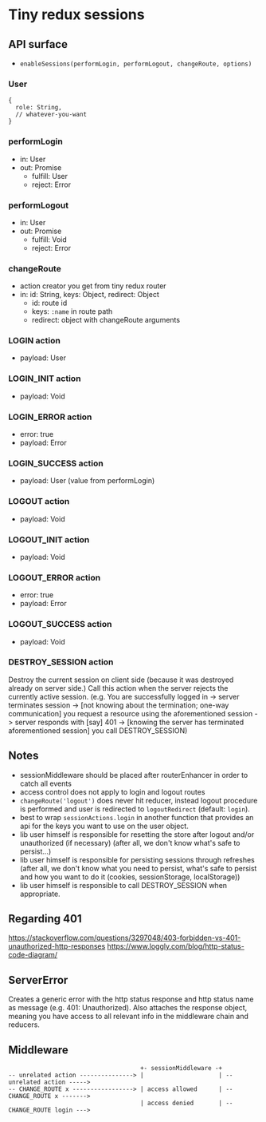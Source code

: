 # Tiny redux sessions

## API surface
- `enableSessions(performLogin, performLogout, changeRoute, options)`

### User

    {
      role: String,
      // whatever-you-want
    }

### performLogin
- in: User
- out: Promise
  - fulfill: User
  - reject: Error

### performLogout
- in: User
- out: Promise
  - fulfill: Void
  - reject: Error

### changeRoute
- action creator you get from tiny redux router
- in: id: String, keys: Object, redirect: Object
  - id: route id
  - keys: `:name` in route path
  - redirect: object with changeRoute arguments

### LOGIN action
- payload: User

### LOGIN_INIT action
- payload: Void

### LOGIN_ERROR action
- error: true
- payload: Error

### LOGIN_SUCCESS action
- payload: User (value from performLogin)

### LOGOUT action
- payload: Void

### LOGOUT_INIT action
- payload: Void

### LOGOUT_ERROR action
- error: true
- payload: Error

### LOGOUT_SUCCESS action
- payload: Void

### DESTROY_SESSION action
Destroy the current session on client side (because it was destroyed already on server side.)
Call this action when the server rejects the currently active session.
(e.g. You are successfully logged in -> server terminates session -> [not knowing about the termination; one-way communication] you request a resource using the aforementioned session -> server responds with [say] 401 -> [knowing the server has terminated aforementioned session] you call DESTROY_SESSION)

## Notes
- sessionMiddleware should be placed after routerEnhancer in order to catch all events
- access control does not apply to login and logout routes
- `changeRoute('logout')` does never hit reducer, instead logout procedure is performed and user is redirected to `logoutRedirect` (default: `login`).
- best to wrap `sessionActions.login` in another function that provides an api for the keys you want to use on the user object.
- lib user himself is responsible for resetting the store after logout and/or unauthorized (if necessary) (after all, we don't know what's safe to persist...)
- lib user himself is responsible for persisting sessions through refreshes (after all, we don't know what you need to persist, what's safe to persist and how you want to do it (cookies, sessionStorage, localStorage))
- lib user himself is responsible to call DESTROY_SESSION when appropriate.

## Regarding 401
https://stackoverflow.com/questions/3297048/403-forbidden-vs-401-unauthorized-http-responses
https://www.loggly.com/blog/http-status-code-diagram/

## ServerError
Creates a generic error with the http status response and http status name as message (e.g. 401: Unauthorized).
Also attaches the response object, meaning you have access to all relevant info in the middleware chain and reducers.

## Middleware
                                         +- sessionMiddleware -+
    -- unrelated action ---------------> |                     | -- unrelated action ----->
    -- CHANGE_ROUTE x -----------------> | access allowed      | -- CHANGE_ROUTE x ------->
                                         | access denied       | -- CHANGE_ROUTE login --->
